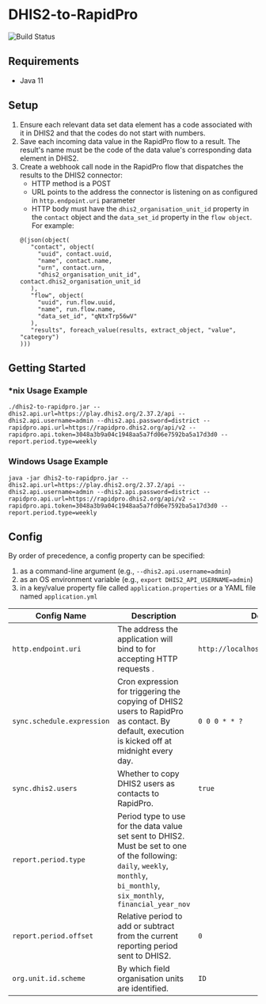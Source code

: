 # DHIS2-to-RapidPro

![Build Status](https://github.com/dhis2/integration-dhis2-rapidpro/workflows/CI/badge.svg)

## Requirements

* Java 11

## Setup

1. Ensure each relevant data set data element has a code associated with it in DHIS2 and that the codes do not start with numbers.
2. Save each incoming data value in the RapidPro flow to a result. The result's name must be the code of the data value's corresponding data element in DHIS2.
3. Create a webhook call node in the RapidPro flow that dispatches the results to the DHIS2 connector:
   - HTTP method is a POST
   - URL points to the address the connector is listening on as configured in `http.endpoint.uri` parameter
   - HTTP body must have the `dhis2_organisation_unit_id` property in the `contact` object and the `data_set_id` property in the `flow object`. For example:
    ```
    @(json(object(
       "contact", object(
         "uuid", contact.uuid, 
         "name", contact.name, 
         "urn", contact.urn,
         "dhis2_organisation_unit_id", contact.dhis2_organisation_unit_id
       ),
       "flow", object(
         "uuid", run.flow.uuid, 
         "name", run.flow.name,
         "data_set_id", "qNtxTrp56wV"
       ),
       "results", foreach_value(results, extract_object, "value", "category")
    )))
    ```

## Getting Started

### *nix Usage Example

```shell
./dhis2-to-rapidpro.jar --dhis2.api.url=https://play.dhis2.org/2.37.2/api --dhis2.api.username=admin --dhis2.api.password=district --rapidpro.api.url=https://rapidpro.dhis2.org/api/v2 --rapidpro.api.token=3048a3b9a04c1948aa5a7fd06e7592ba5a17d3d0 --report.period.type=weekly
```

### Windows Usage Example

```shell
java -jar dhis2-to-rapidpro.jar --dhis2.api.url=https://play.dhis2.org/2.37.2/api --dhis2.api.username=admin --dhis2.api.password=district --rapidpro.api.url=https://rapidpro.dhis2.org/api/v2 --rapidpro.api.token=3048a3b9a04c1948aa5a7fd06e7592ba5a17d3d0 --report.period.type=weekly
```

## Config

By order of precedence, a config property can be specified:

1. as a command-line argument (e.g., `--dhis2.api.username=admin`)
2. as an OS environment variable (e.g., `export DHIS2_API_USERNAME=admin`)
3. in a key/value property file called `application.properties` or a YAML file named `application.yml`

| Config Name                | Description                                                                                                                                                                   | Default Value                             | Example Value                |
|----------------------------|-------------------------------------------------------------------------------------------------------------------------------------------------------------------------------|-------------------------------------------|------------------------------|
| `http.endpoint.uri`        | The address the application will bind to for accepting HTTP requests .                                                                                                        | `http://localhost:8081/rapidProConnector` | `http://localhost:8080/acme` |
| `sync.schedule.expression` | Cron expression for triggering the copying of DHIS2 users to RapidPro as contact. By default, execution is kicked off at midnight every day.                                  | `0 0 0 * * ?`                             | `0 0 12 * * ?`               |
| `sync.dhis2.users`         | Whether to copy DHIS2 users as contacts to RapidPro.                                                                                                                          | `true`                                    | `false`                      |
| `report.period.type`       | Period type to use for the data value set sent to DHIS2. Must be set to one of the following: `daily`, `weekly`, `monthly`, `bi_monthly`, `six_monthly`, `financial_year_nov` |                                           | `weekly`                     |
| `report.period.offset`     | Relative period to add or subtract from the current reporting period sent to DHIS2.                                                                                           | `0`                                       | `-1`                         |
| `org.unit.id.scheme`       | By which field organisation units are identified.                                                                                                                             | `ID`                                      | `CODE`                       |